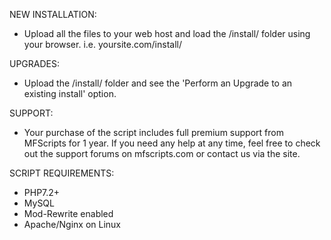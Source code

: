 NEW INSTALLATION:

- Upload all the files to your web host and load the /install/ folder using your browser. i.e. yoursite.com/install/


UPGRADES:

- Upload the /install/ folder and see the 'Perform an Upgrade to an existing install' option.


SUPPORT:

- Your purchase of the script includes full premium support from MFScripts for 1 year. If you need any help at any time, feel free to check out the support forums on mfscripts.com or contact us via the site.


SCRIPT REQUIREMENTS:

- PHP7.2+
- MySQL
- Mod-Rewrite enabled
- Apache/Nginx on Linux
